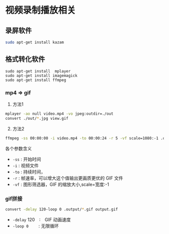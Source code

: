 # 视频录制播放相关
## 录屏软件
```bash
sudo apt-get install kazam   
```
## 格式转化软件
```
sudo apt-get install  mplayer
sudo apt-get install imagemagick 
sudo apt-get install ffmpeg
```
### mp4 => gif
1. 方法1
```bash
mplayer -ao null video.mp4 -vo jpeg:outdir=./out
convert ./out/*.jpg view.gif
```
2. 方法2
```bash
ffmpeg -ss 00:00:00 -i video.mp4 -to 00:00:24 -r 5 -vf scale=1080:-1 .out/output.gif
```
各个参数含义
- `-ss` : 开始时间
- `-i` : 视频文件
- `-to` : 持续时间，
- `-r` : 帧速率，可以增大这个值输出更画质更优的 GIF 文件
- `-vf` : 图形筛选器，GIF 的缩放大小,scale=宽度:-1
### gif拼接
```bash
convert -delay 120-loop 0 .output/*.gif output.gif
```
- `-delay` 120　:　GIF 动画速度
- `-loop 0`　　 : 无限循环
